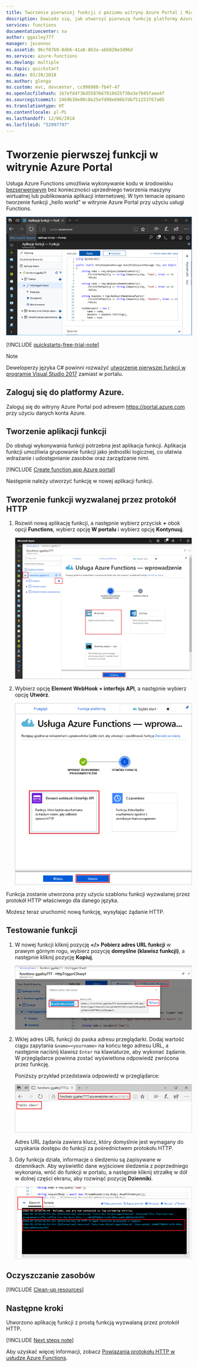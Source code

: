 ```yaml
---
title: Tworzenie pierwszej funkcji z poziomu witryny Azure Portal | Microsoft Docs
description: Dowiedz się, jak utworzyć pierwszą funkcję platformy Azure do wykonywania bezserwerowego przy użyciu witryny Azure Portal.
services: functions
documentationcenter: na
author: ggailey777
manager: jeconnoc
ms.assetid: 96cf87b9-8db6-41a8-863a-abb828e3d06d
ms.service: azure-functions
ms.devlang: multiple
ms.topic: quickstart
ms.date: 03/28/2018
ms.author: glenga
ms.custom: mvc, devcenter, cc996988-fb4f-47
ms.openlocfilehash: 1b7efd4f36d5587667010d25f30a3e7945faee4f
ms.sourcegitcommit: 2469b30e00cbb25efd98e696b7dbf51253767a05
ms.translationtype: HT
ms.contentlocale: pl-PL
ms.lasthandoff: 12/06/2018
ms.locfileid: "52997797"
---
```

# <a name="create-your-first-function-in-the-azure-portal"></a>Tworzenie pierwszej funkcji w witrynie Azure Portal

Usługa Azure Functions umożliwia wykonywanie kodu w środowisku [bezserwerowym](https://azure.microsoft.com/solutions/serverless/) bez konieczności uprzedniego tworzenia maszyny wirtualnej lub publikowania aplikacji internetowej. W tym temacie opisano tworzenie funkcji „hello world” w witrynie Azure Portal przy użyciu usługi Functions.

![Tworzenie aplikacji funkcji w witrynie Azure Portal](./media/functions-create-first-azure-function/function-app-in-portal-editor.png)

[!INCLUDE [quickstarts-free-trial-note](../../includes/quickstarts-free-trial-note.md)]

> [!NOTE]
> Deweloperzy języka C# powinni rozważyć [utworzenie pierwszej funkcji w programie Visual Studio 2017](functions-create-your-first-function-visual-studio.md) zamiast w portalu. 

## <a name="log-in-to-azure"></a>Zaloguj się do platformy Azure.

Zaloguj się do witryny Azure Portal pod adresem <https://portal.azure.com> przy użyciu danych konta Azure.

## <a name="create-a-function-app"></a>Tworzenie aplikacji funkcji

Do obsługi wykonywania funkcji potrzebna jest aplikacja funkcji. Aplikacja funkcji umożliwia grupowanie funkcji jako jednostki logicznej, co ułatwia wdrażanie i udostępnianie zasobów oraz zarządzanie nimi. 

[!INCLUDE [Create function app Azure portal](../../includes/functions-create-function-app-portal.md)]

Następnie należy utworzyć funkcję w nowej aplikacji funkcji.

## <a name="create-function"></a>Tworzenie funkcji wyzwalanej przez protokół HTTP

1. Rozwiń nową aplikację funkcji, a następnie wybierz przycisk **+** obok opcji **Functions**, wybierz opcję **W portalu** i wybierz opcję **Kontynuuj**.

    ![Szybkie rozpoczynanie pracy z usługą Functions — wybieranie platformy.](./media/functions-create-first-azure-function/function-app-quickstart-choose-portal.png)

1. Wybierz opcję **Element WebHook + interfejs API**, a następnie wybierz opcję **Utwórz**.

    ![Szybkie rozpoczynanie pracy z usługą Functions w witrynie Azure Portal.](./media/functions-create-first-azure-function/function-app-quickstart-node-webhook.png)

Funkcja zostanie utworzona przy użyciu szablonu funkcji wyzwalanej przez protokół HTTP właściwego dla danego języka.

Możesz teraz uruchomić nową funkcję, wysyłając żądanie HTTP.

## <a name="test-the-function"></a>Testowanie funkcji

1. W nowej funkcji kliknij pozycję **</> Pobierz adres URL funkcji** w prawym górnym rogu, wybierz pozycję **domyślne (klawisz funkcji)**, a następnie kliknij pozycję **Kopiuj**. 

    ![Kopiowanie adresu URL funkcji z witryny Azure Portal](./media/functions-create-first-azure-function/function-app-develop-tab-testing.png)

2. Wklej adres URL funkcji do paska adresu przeglądarki. Dodaj wartość ciągu zapytania `&name=<yourname>` na końcu tego adresu URL, a następnie naciśnij klawisz `Enter` na klawiaturze, aby wykonać żądanie. W przeglądarce powinna zostać wyświetlona odpowiedź zwrócona przez funkcję.  

    Poniższy przykład przedstawia odpowiedź w przeglądarce:

    ![Odpowiedź funkcji wyświetlona w przeglądarce.](./media/functions-create-first-azure-function/function-app-browser-testing.png)

    Adres URL żądania zawiera klucz, który domyślnie jest wymagany do uzyskania dostępu do funkcji za pośrednictwem protokołu HTTP.

3. Gdy funkcja działa, informacje o śledzeniu są zapisywane w dziennikach. Aby wyświetlić dane wyjściowe śledzenia z poprzedniego wykonania, wróć do funkcji w portalu, a następnie kliknij strzałkę w dół w dolnej części ekranu, aby rozwinąć pozycję **Dzienniki**.

   ![Podgląd dziennika usługi Functions w witrynie Azure Portal.](./media/functions-create-first-azure-function/function-view-logs.png)

## <a name="clean-up-resources"></a>Oczyszczanie zasobów

[!INCLUDE [Clean-up resources](../../includes/functions-quickstart-cleanup.md)]

## <a name="next-steps"></a>Następne kroki

Utworzono aplikację funkcji z prostą funkcją wyzwalaną przez protokół HTTP.  

[!INCLUDE [Next steps note](../../includes/functions-quickstart-next-steps.md)]

Aby uzyskać więcej informacji, zobacz [Powiązania protokołu HTTP w usłudze Azure Functions](functions-bindings-http-webhook.md).
